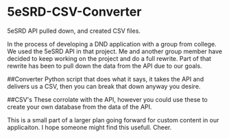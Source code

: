 # 5eSRD-CSV-Converter
5eSRD API pulled down, and created CSV files.

In the process of developing a DND application with a group from college. We used the 5eSRD API in that project. Me and another group member have decided to keep working on the project and do a full rewrite.
Part of that rewrite has been to pull down the data from the API due to our goals.

##Converter
Python script that does what it says, it takes the API and delivers us a CSV, then you can break that down anyway you desire.

##CSV's
These corrolate with the API, however you could use these to create your own database from the data of the API.


This is a small part of a larger plan going forward for custom content in our applicaiton. 
I hope someone might find this usefull. Cheer.
